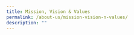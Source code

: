 ```yaml
---
title: Mission, Vision & Values
permalink: /about-us/mission-vision-n-values/
description: ""
---
```

